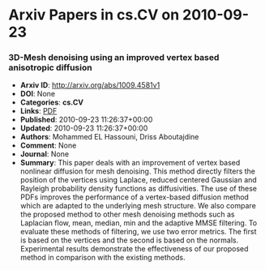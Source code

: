 # Arxiv Papers in cs.CV on 2010-09-23
### 3D-Mesh denoising using an improved vertex based anisotropic diffusion
- **Arxiv ID**: http://arxiv.org/abs/1009.4581v1
- **DOI**: None
- **Categories**: **cs.CV**
- **Links**: [PDF](http://arxiv.org/pdf/1009.4581v1)
- **Published**: 2010-09-23 11:26:37+00:00
- **Updated**: 2010-09-23 11:26:37+00:00
- **Authors**: Mohammed EL Hassouni, Driss Aboutajdine
- **Comment**: None
- **Journal**: None
- **Summary**: This paper deals with an improvement of vertex based nonlinear diffusion for mesh denoising. This method directly filters the position of the vertices using Laplace, reduced centered Gaussian and Rayleigh probability density functions as diffusivities. The use of these PDFs improves the performance of a vertex-based diffusion method which are adapted to the underlying mesh structure. We also compare the proposed method to other mesh denoising methods such as Laplacian flow, mean, median, min and the adaptive MMSE filtering. To evaluate these methods of filtering, we use two error metrics. The first is based on the vertices and the second is based on the normals. Experimental results demonstrate the effectiveness of our proposed method in comparison with the existing methods.



